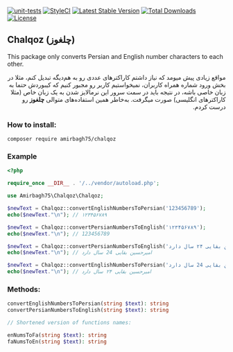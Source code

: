 [![unit-tests](https://github.com/ohmydevops/chalqoz/actions/workflows/test.yml/badge.svg?branch=main)](https://github.com/ohmydevops/chalqoz/actions/workflows/test.yml) [![StyleCI](https://github.styleci.io/repos/314990451/shield?branch=main)](https://github.styleci.io/repos/314990451?branch=main) [![Latest Stable Version](https://poser.pugx.org/amirbagh75/chalqoz/v)](//packagist.org/packages/amirbagh75/chalqoz) [![Total Downloads](https://poser.pugx.org/amirbagh75/chalqoz/downloads)](//packagist.org/packages/amirbagh75/chalqoz) [![License](https://poser.pugx.org/amirbagh75/chalqoz/license)](//packagist.org/packages/amirbagh75/chalqoz)

## Chalqoz (چلغوز)

This package only converts Persian and English number characters to each other.

<div dir='rtl'>
    
مواقع زیادی پیش میومد که نیاز داشتم کاراکترهای عددی رو به هم‌دیگه تبدیل کنم، مثلا  در بخش ورود شماره همراه کاربران، نمیخواستیم کاربر رو مجبور کنیم که کیبوردش حتما به زبان خاصی باشه، در نتیجه باید در سمت سرور این نرمالایز شدن به یک زبان خاص (مثلا کاراکترهای انگلیسی) صورت میگرفت. به‌خاطر همین استفاده‌های متوالی **چلغوز** رو درست کردم.
    
</div>

### How to install:
```
composer require amirbagh75/chalqoz
```

### Example
```php
<?php

require_once __DIR__ . '/../vendor/autoload.php';

use Amirbagh75\Chalqoz\Chalqoz;

$newText = Chalqoz::convertEnglishNumbersToPersian('123456789');
echo($newText."\n"); // ۱۲۳۴۵۶۷۸۹

$newText = Chalqoz::convertPersianNumbersToEnglish('۱۲۳۴۵۶۷۸۹');
echo($newText."\n"); // 123456789

$newText = Chalqoz::convertPersianNumbersToEnglish('امیرحسین بقایی ۲۴ سال دارد.');
echo($newText."\n"); // امیرحسین بقایی 24 سال دارد

$newText = Chalqoz::convertEnglishNumbersToPersian('امیرحسین بقایی 24 سال دارد.');
echo($newText."\n"); // امیرحسین بقایی ۲۴ سال دارد

```

### Methods:

```php
convertEnglishNumbersToPersian(string $text): string
convertPersianNumbersToEnglish(string $text): string

// Shortened version of functions names:

enNumsToFa(string $text): string
faNumsToEn(string $text): string
```
